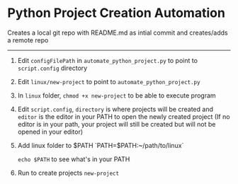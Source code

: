# Python Project Creation Automation

Creates a local git repo with README.md as intial commit and creates/adds a remote repo

---

1) Edit `configFilePath` in `automate_python_project.py` to point to `script.config` directory

2) Edit `linux/new-project` to point to `automate_python_project.py`

3) In `linux` folder, `chmod +x new-project` to be able to execute program

4) Edit `script.config`, `directory` is where projects will be created and `editor` is the editor in your PATH to open the newly created project (If no editor is in your path, your project will still be created but will not be opened in your editor)

5) Add linux folder to $PATH
`PATH=$PATH:~/path/to/linux`

   `echo $PATH` to see what's in your PATH

6) Run to create projects
`new-project`
